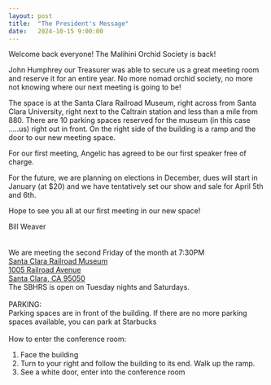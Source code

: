 ```yaml
---
layout: post
title:  "The President's Message"
date:   2024-10-15 9:00:00
---
```


Welcome back everyone! The Malihini Orchid Society is back!<br/>

John Humphrey our Treasurer was able to secure us a great meeting room and reserve it for an entire year. No more nomad orchid society, no more not knowing where our next meeting is going to be!<br/>

The space is at the Santa Clara Railroad Museum, right across from Santa Clara University, right next to the Caltrain station and less than a mile from 880. There are 10 parking spaces reserved for the museum
(in this case .....us) right out in front. On the right side of the building is a ramp and the door to our new meeting space.<br/>

For our first meeting, Angelic has agreed to be our first speaker free of charge.<br/>

For the future, we are planning on elections in December, dues will start in January (at $20) and we have tentatively set our show and sale for April 5th and 6th.<br/>

Hope to see you all at our first meeting in our new space!
<br/>

Bill Weaver
<br/>
<br/>
<br/>
We are meeting the second Friday of the month at 7:30PM<br/>
<a href = "https://maps.app.goo.gl/7Fe7Ghb5wu6cFojJ9"> Santa Clara Railroad Museum<br/>
1005 Railroad Avenue<br/>
Santa Clara, CA 95050
</a>
<br/>
The SBHRS is open on Tuesday nights and Saturdays. <br/>
<br/>
PARKING:<br/>
Parking spaces are in front of the building. If there are no more parking spaces available, you can park at Starbucks<br/><br/>
How to enter the conference room:<br/>
1) Face the building<br/>
2) Turn to your right and follow the building to its end. Walk up the ramp.<br/>
3) See a white door, enter into the conference room


